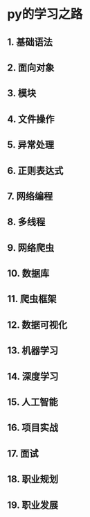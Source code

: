 # py的学习之路

## 1. 基础语法

## 2. 面向对象

## 3. 模块

## 4. 文件操作

## 5. 异常处理

## 6. 正则表达式

## 7. 网络编程

## 8. 多线程

## 9. 网络爬虫

## 10. 数据库

## 11. 爬虫框架

## 12. 数据可视化

## 13. 机器学习

## 14. 深度学习

## 15. 人工智能

## 16. 项目实战

## 17. 面试

## 18. 职业规划

## 19. 职业发展